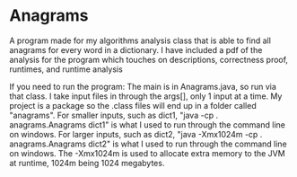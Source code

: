# Anagrams
A program made for my algorithms analysis class that is able to find all anagrams for every word in a dictionary.
I have included a pdf of the analysis for the program which touches on descriptions, correctness proof, runtimes, and runtime analysis

If you need to run the program:
The main is in Anagrams.java, so run via that class.
I take input files in through the args[], only 1 input at a time.
My project is a package so the .class files will end up in a folder called "anagrams".
For smaller inputs, such as dict1, "java -cp . anagrams.Anagrams dict1" is what I used to run
	through the command line on windows.
For larger inputs, such as dict2, "java -Xmx1024m -cp . anagrams.Anagrams dict2" is what I 
	used to run through the command line on windows.
	The -Xmx1024m is used to allocate extra memory to the JVM at runtime, 1024m being 1024 megabytes.
